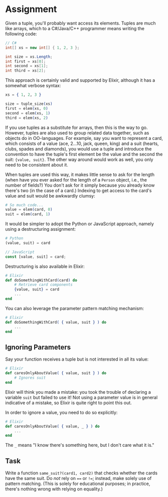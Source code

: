 # Assignment

Given a tuple, you'll probably want access its elements.
Tuples are much like arrays, which to a C#/Java/C++ programmer means
writing the following code:

```C#
// C#
int[] xs = new int[] { 1, 2, 3 };

int size = xs.Length;
int first = xs[0];
int second = xs[1];
int third = xs[2];
```

This approach is certainly valid and supported
by Elixir, although it has a somewhat verbose syntax:

```elixir
xs = { 1, 2, 3 }

size = tuple_size(xs)
first = elem(xs, 0)
second = elem(xs, 1)
third = elem(xs, 2)
```

If you use tuples as a substitute for arrays,
then this is the way to go. However,
tuples are also used to group related
data together, such as objects do in OO-languages.
For example, say you want to represent
a card, which consists of a value (ace, 2...10, jack, queen, king)
and a suit (hearts, clubs, spades and diamonds),
you would use a tuple and
introduce the convention to
have the tuple's first element be the value and the
second the suit: `{value, suit}`. The other way around would work
as well, you only need to be consistent about it.

When tuples are used this way, it makes little sense
to ask for the length (when have you ever
asked for the length of a `Person` object, i.e., the number of fields?)
You don't ask for it simply because you already know there's two (in the case of a card.)
Indexing to get access to the card's value and suit
would be awkwardly clumsy:

```elixir
# So much code...
value = elem(card, 0)
suit = elem(card, 1)
```

It would be simpler to adopt the Python or JavaScript approach,
namely using a destructuring assignment:

```python
# Python
(value, suit) = card
```

```javascript
// JavaScript
const [value, suit] = card;
```

Destructuring is also available in Elixir:

```elixir
# Elixir
def doSomethingWithCard(card) do
    # Retrieve card components
    {value, suit} = card
    ...
end
```

You can also leverage the parameter pattern matching mechanism:

```elixir
# Elixir
def doSomethingWithCard( { value, suit } ) do
    ...
end
```

## Ignoring Parameters

Say your function receives a tuple but is not interested in all its value:

```elixir
# Elixir
def caresOnlyAboutValue( { value, suit } ) do
    # Ignores suit
end
```

Elixir will think you made a mistake: you took the trouble
of declaring a variable `suit` but failed to use it!
Not using a parameter value is in general indicative of a mistake,
so Elixir is quite right to point this out.

In order to ignore a value, you need to do so explicitly:

```elixir
# Elixir
def caresOnlyAboutValue( { value, _ } ) do
    ...
end
```

The `_` means "I know there's something here, but I don't care what it is."

## Task

Write a function `same_suit?(card1, card2)` that checks whether
the cards have the same suit. Do *not* rely on `==` or `!=`;
instead, make solely use of pattern matching.
(This is solely for educational purposes;
in practice, there's nothing wrong with relying on equality.)
